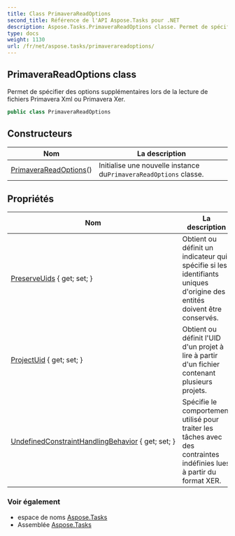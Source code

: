 ```yaml
---
title: Class PrimaveraReadOptions
second_title: Référence de l'API Aspose.Tasks pour .NET
description: Aspose.Tasks.PrimaveraReadOptions classe. Permet de spécifier des options supplémentaires lors de la lecture de fichiers Primavera Xml ou Primavera Xer.
type: docs
weight: 1130
url: /fr/net/aspose.tasks/primaverareadoptions/
---
```

## PrimaveraReadOptions class

Permet de spécifier des options supplémentaires lors de la lecture de fichiers Primavera Xml ou Primavera Xer.

```csharp
public class PrimaveraReadOptions
```

## Constructeurs

| Nom | La description |
| --- | --- |
| [PrimaveraReadOptions](primaverareadoptions/)() | Initialise une nouvelle instance du`PrimaveraReadOptions` classe. |

## Propriétés

| Nom | La description |
| --- | --- |
| [PreserveUids](../../aspose.tasks/primaverareadoptions/preserveuids/) { get; set; } | Obtient ou définit un indicateur qui spécifie si les identifiants uniques d'origine des entités doivent être conservés. |
| [ProjectUid](../../aspose.tasks/primaverareadoptions/projectuid/) { get; set; } | Obtient ou définit l'UID d'un projet à lire à partir d'un fichier contenant plusieurs projets. |
| [UndefinedConstraintHandlingBehavior](../../aspose.tasks/primaverareadoptions/undefinedconstrainthandlingbehavior/) { get; set; } | Spécifie le comportement utilisé pour traiter les tâches avec des contraintes indéfinies lues à partir du format XER. |

### Voir également

* espace de noms [Aspose.Tasks](../../aspose.tasks/)
* Assemblée [Aspose.Tasks](../../)


